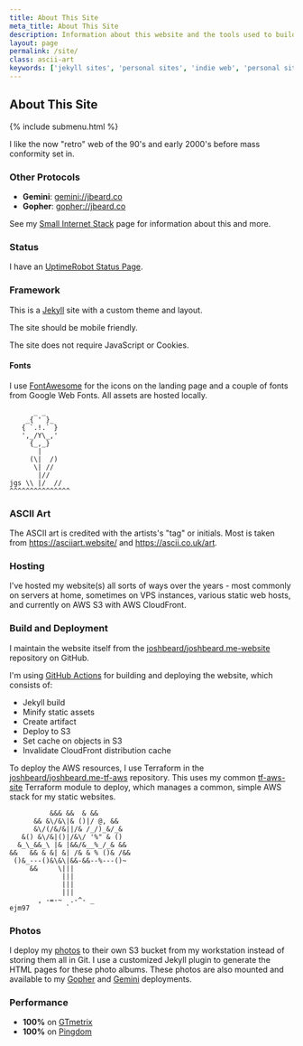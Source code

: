 ```yaml
---
title: About This Site
meta_title: About This Site
description: Information about this website and the tools used to build and host it
layout: page
permalink: /site/
class: ascii-art
keywords: ['jekyll sites', 'personal sites', 'indie web', 'personal site aws', 'landing page', 's3 site', 'cloudfront site']
---
```

## About This Site

{% include submenu.html %}

I like the now "retro" web of the 90's and early 2000's before mass conformity
set in.

### Other Protocols

* __Gemini__: <a href="gemini://jbeard.co">gemini://jbeard.co</a>
* __Gopher__: <a href="gopher://jbeard.co">gopher://jbeard.co</a>

See my [Small Internet Stack](/site/small.html) page for information about this
and more.

### Status

I have an [UptimeRobot Status Page](https://stats.uptimerobot.com/V7ZMWilg5P).

### Framework

This is a [Jekyll](https://jekyllrb.com/) site with a custom theme and layout.

The site should be mobile friendly.

The site does not require JavaScript or Cookies.

#### Fonts

I use [FontAwesome](https://fontawesome.com/) for the icons on the landing page
and a couple of fonts from Google Web Fonts. All assets are hosted locally.

```ascii-art
      _ _
    _{ ' }_
   { `.!.` }
   ',_/Y\_,'
     {_,_}
       |
     (\|  /)
      \| //
       |//
jgs \\ |/  //
^^^^^^^^^^^^^^^
```

### ASCII Art

The ASCII art is credited with the artists's "tag" or initials. Most is taken from
<https://asciiart.website/> and <https://ascii.co.uk/art>.

### Hosting

I've hosted my website(s) all sorts of ways over the years - most commonly on
servers at home, sometimes on VPS instances, various static web hosts, and
currently on AWS S3 with AWS CloudFront.

### Build and Deployment

I maintain the website itself from the [joshbeard/joshbeard.me-website](https://github.com/joshbeard/joshbeard.me-website)
repository on GitHub.

I'm using [GitHub Actions](https://github.com/joshbeard/joshbeard.me-website/blob/master/.github/workflows/build-deploy.yml) for building
and deploying the website, which consists of:

* Jekyll build
* Minify static assets
* Create artifact
* Deploy to S3
* Set cache on objects in S3
* Invalidate CloudFront distribution cache

To deploy the AWS resources, I use Terraform in the [joshbeard/joshbeard.me-tf-aws](https://github.com/joshbeard/joshbeard.me-tf-aws)
repository. This uses my common [tf-aws-site](https://github.com/joshbeard/tf-aws-site)
Terraform module to deploy, which manages a common, simple AWS stack for my
static websites.

```ascii-art
          &&& &&  & &&
      && &\/&\|& ()|/ @, &&
      &\/(/&/&||/& /_/)_&/_&
   &() &\/&|()|/&\/ '%" & ()
  &_\_&&_\ |& |&&/&__%_/_& &&
&&   && & &| &| /& & % ()& /&&
 ()&_---()&\&\|&&-&&--%---()~
     &&     \|||
             |||
             |||
             |||
       , -=-~  .-^- _
ejm97         `
```

### Photos

I deploy my [photos](/photos) to their own S3 bucket from my workstation
instead of storing them all in Git. I use a customized Jekyll plugin to
generate the HTML pages for these photo albums. These photos are also mounted
and available to my [Gopher](/site/small.html) and [Gemini](/site/small.html)
deployments.

### Performance

* __100%__ on [GTmetrix](https://gtmetrix.com/)
* __100%__ on [Pingdom](https://tools.pingdom.com/)


